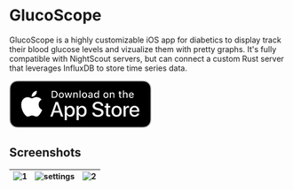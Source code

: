 # GlucoScope

GlucoScope is a highly customizable iOS app for diabetics to display track their blood glucose levels and vizualize them with pretty graphs. It's fully compatible with NightScout servers, but can connect a custom Rust server that leverages InfluxDB to store time series data.

[![AppStore][appstore-image]][appstore-url]

## Screenshots

| ![1](docs/1.jpeg)   | ![settings](docs/settings.jpeg)  | ![2](docs/2.jpeg) |
|---------------------|---------------------------|-------------------|


[appstore-image]: docs/appstore.png
[appstore-url]: https://apps.apple.com/app/glucoscope/id6745609594
